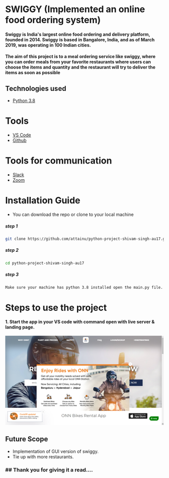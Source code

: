 # SWIGGY (Implemented an online food ordering system)

#### Swiggy is India's largest online food ordering and delivery platform, founded in 2014. Swiggy is based in Bangalore, India, and as of March 2019, was operating in 100 Indian cities.

#### The aim of this project is to a meal ordering service like swiggy, where you can order meals from your favorite restaurants where users can choose the items and quantity and the restaurant will try to deliver the items as soon as possible

## Technologies used
* [Python 3.8]()

# Tools 
* [VS Code]()
* [Github]()

# Tools for communication
* [Slack]()
* [Zoom]()

# Installation Guide
* You can download the repo or clone to your local machine
##### step 1
```bash
git clone https://github.com/attainu/python-project-shivam-singh-au17.git
```
##### step 2
```bash
cd python-project-shivam-singh-au17
```

##### step 3
```bash
Make sure your machine has python 3.8 installed open the main.py file.
```

# Steps to use the project

#### 1.  Start the app in your VS code with command open with live server & landing page.
![Screenshot (1314)](https://github.com/shivam-singh-au17/project_oonbikes/blob/shivam/IMG_FILE/contact/Screenshot%20(1314).png?raw=true)


## Future Scope
* Implementation of GUI version of swiggy.
* Tie up with more restaurants.

### ## Thank you for giving it a read....

